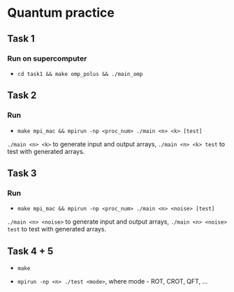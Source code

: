 # Quantum practice

## Task 1

### Run on supercomputer

- `cd task1 && make omp_polus && ./main_omp`

## Task 2

### Run

- `make mpi_mac && mpirun -np <proc_num> ./main <n> <k> [test]`  

`./main <n> <k>` to generate input and output arrays, `./main <n> <k> test` to test with generated arrays.  

## Task 3

### Run

- `make mpi_mac && mpirun -np <proc_num> ./main <n> <noise> [test]`  

`./main <n> <noise>` to generate input and output arrays, `./main <n> <noise> test` to test with generated arrays.

## Task 4 + 5

- `make`

- `mpirun -np <n> ./test <mode>`, where mode - ROT, CROT, QFT, ...
